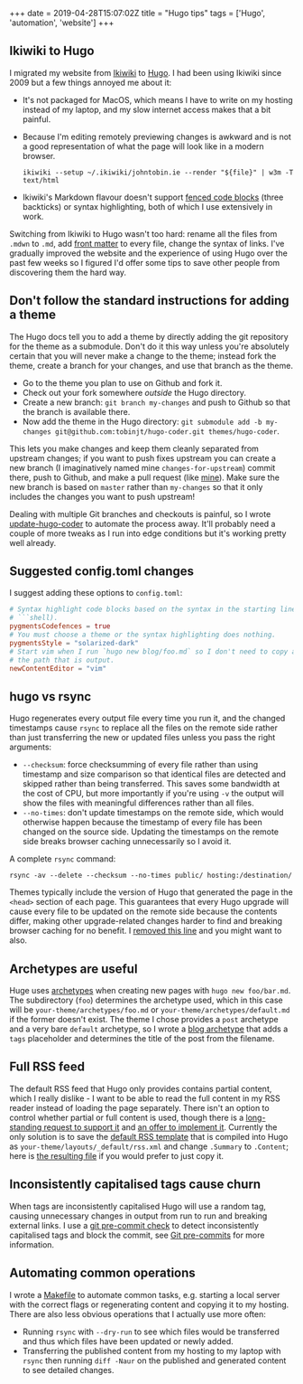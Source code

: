 +++
date = 2019-04-28T15:07:02Z
title = "Hugo tips"
tags = ['Hugo', 'automation', 'website']
+++

## Ikiwiki to Hugo

I migrated my website from [Ikiwiki](https://ikiwiki.info/) to
[Hugo](https://gohugo.io/). I had been using Ikiwiki since 2009 but a few things
annoyed me about it:

- It's not packaged for MacOS, which means I have to write on my hosting instead
  of my laptop, and my slow internet access makes that a bit painful.

- Because I'm editing remotely previewing changes is awkward and is not a good representation
  of what the page will look like in a modern browser.

  `ikiwiki --setup ~/.ikiwiki/johntobin.ie --render "${file}" | w3m -T text/html`

- Ikiwiki's Markdown flavour doesn't support [fenced code
  blocks](https://help.github.com/articles/creating-and-highlighting-code-blocks/)
  (three backticks) or syntax highlighting, both of which I use extensively in
  work.

Switching from Ikiwiki to Hugo wasn't too hard: rename all the files from
`.mdwn` to `.md`, add [front
matter](https://gohugo.io/content-management/front-matter/) to every file,
change the syntax of links. I've gradually improved the website and the
experience of using Hugo over the past few weeks so I figured I'd offer some
tips to save other people from discovering them the hard way.

## Don't follow the standard instructions for adding a theme

The Hugo docs tell you to add a theme by directly adding the git repository for
the theme as a submodule. Don't do it this way unless you're absolutely certain
that you will never make a change to the theme; instead fork the theme, create a
branch for your changes, and use that branch as the theme.

- Go to the theme you plan to use on Github and fork it.
- Check out your fork somewhere _outside_ the Hugo directory.
- Create a new branch: `git branch my-changes` and push to Github so that the
  branch is available there.
- Now add the theme in the Hugo directory: `git submodule add -b my-changes git@github.com:tobinjt/hugo-coder.git themes/hugo-coder`.

This lets you make changes and keep them cleanly separated from upstream
changes; if you want to push fixes upstream you can create a new branch (I
imaginatively named mine `changes-for-upstream`) commit there, push to Github,
and make a pull request (like
[mine](https://github.com/luizdepra/hugo-coder/pull/112)). Make sure the new
branch is based on `master` rather than `my-changes` so that it only includes
the changes you want to push upstream!

Dealing with multiple Git branches and checkouts is painful, so I wrote
[update-hugo-coder](https://github.com/tobinjt/bin/blob/master/update-hugo-coder)
to automate the process away. It'll probably need a couple of more tweaks as I
run into edge conditions but it's working pretty well already.

## Suggested config.toml changes

I suggest adding these options to `config.toml`:

````toml
# Syntax highlight code blocks based on the syntax in the starting line (e.g.
# ```shell).
pygmentsCodefences = true
# You must choose a theme or the syntax highlighting does nothing.
pygmentsStyle = "solarized-dark"
# Start vim when I run `hugo new blog/foo.md` so I don't need to copy and paste
# the path that is output.
newContentEditor = "vim"
````

## hugo vs rsync

Hugo regenerates every output file every time you run it, and the changed
timestamps cause `rsync` to replace all the files on the remote side rather than
just transferring the new or updated files unless you pass the right arguments:

- `--checksum`: force checksumming of every file rather than using timestamp and
  size comparison so that identical files are detected and skipped rather than
  being transferred. This saves some bandwidth at the cost of CPU, but more
  importantly if you're using `-v` the output will show the files with
  meaningful differences rather than all files.
- `--no-times`: don't update timestamps on the remote side, which would
  otherwise happen because the timestamp of every file has been changed on the
  source side. Updating the timestamps on the remote side breaks browser caching
  unnecessarily so I avoid it.

A complete `rsync` command:

```shell
rsync -av --delete --checksum --no-times public/ hosting:/destination/
```

Themes typically include the version of Hugo that generated the page in the
`<head>` section of each page. This guarantees that every Hugo upgrade will
cause every file to be updated on the remote side because the contents differ,
making other upgrade-related changes harder to find and breaking browser caching
for no benefit. I [removed this
line](https://github.com/tobinjt/hugo-coder/commit/bd184a825cfd60c7de80e6a1beb00740fd0c7a6f)
and you might want to also.

## Archetypes are useful

Huge uses [archetypes](https://gohugo.io/content-management/archetypes/) when
creating new pages with `hugo new foo/bar.md`. The subdirectory (`foo`)
determines the archetype used, which in this case will be
`your-theme/archetypes/foo.md` or `your-theme/archetypes/default.md` if the
former doesn't exist. The theme I chose provides a `post` archetype and a very
bare `default` archetype, so I wrote a [blog
archetype](https://raw.githubusercontent.com/tobinjt/hugo-coder/my-changes/archetypes/blog.md)
that adds a `tags` placeholder and determines the title of the post from the
filename.

## Full RSS feed

The default RSS feed that Hugo only provides contains partial content, which I
really dislike - I want to be able to read the full content in my RSS reader
instead of loading the page separately. There isn't an option to control whether
partial or full content is used, though there is a [long-standing request to
support it](https://github.com/gohugoio/hugo/issues/4071) and [an offer to
implement it](https://github.com/gohugoio/hugo/issues/5002). Currently the only
solution is to save the [default RSS
template](https://gohugo.io/templates/rss/#the-embedded-rss-xml) that is
compiled into Hugo as `your-theme/layouts/_default/rss.xml` and change
`.Summary` to `.Content`; here is [the resulting
file](https://github.com/tobinjt/hugo-coder/blob/my-changes/layouts/_default/rss.xml)
if you would prefer to just copy it.

## Inconsistently capitalised tags cause churn

When tags are inconsistently capitalised Hugo will use a random tag, causing
unnecessary changes in output from run to run and breaking external links. I use
a [git pre-commit
check](https://github.com/tobinjt/johntobin.ie/blob/master/git-pre-commit-hook)
to detect inconsistently capitalised tags and block the commit, see [Git
pre-commits](/blog/git-pre-commits/) for more information.

## Automating common operations

I wrote a
[Makefile](https://github.com/tobinjt/johntobin.ie/blob/master/Makefile) to
automate common tasks, e.g. starting a local server with the correct flags or
regenerating content and copying it to my hosting. There are also less obvious
operations that I actually use more often:

- Running `rsync` with `--dry-run` to see which files would be transferred and
  thus which files have been updated or newly added.
- Transferring the published content from my hosting to my laptop with `rsync`
  then running `diff -Naur` on the published and generated content to see
  detailed changes.

